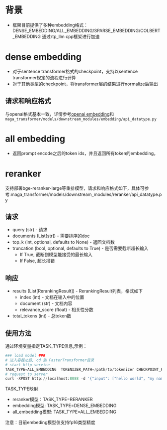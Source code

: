 # 背景
* 框架目前提供了多种embedding格式：DENSE_EMBEDDING/ALL_EMBEDDING/SPARSE_EMBEDDING/COLBERT_EMBEDDING 通过rtp_llm cpp框架进行加速

# dense embedding
- 对于sentence transformer格式的checkpoint，支持以sentence transformer规定的流程进行计算
- 对于其他类型的checkpoint，将transformer层的结果进行normalize后输出
## 请求和响应格式
与openai格式基本一致，详情参考[openai embedding](https://platform.openai.com/docs/api-reference/embeddings/create)和`maga_transformer/models/downstream_modules/embedding/api_datatype.py` 
# all embedding
* 返回prompt encode之后的token ids，并且返回所有token的embedding。

# reranker
支持部署bge-reranker-large等重排模型，请求和响应格式如下，具体可参考:maga_transformer/models/downstream_modules/reranker/api_datatype.py
## 请求
- query (str) - 请求
- documents (List[str]) - 需要排序的doc
- top_k (int, optional, defaults to None) - 返回文档数
- truncation (bool, optional, defaults to True) - 是否需要截断超长输入
  -  If True, 截断到模型能接受的最长输入
  -  If False, 超长报错
## 响应
- results (List[RerankingResult]) - RerankingResult列表，格式如下
  -  index (int) - 文档在输入中的位置
  -  document (str) - 文档内容
  -  relevance_score (float) - 相关性分数
- total_tokens (int) - 总token数

## 使用方法
通过环境变量指定TASK_TYPE信息,示例：
``` python
### load model ###
# 进入容器之后, cd 到 FasterTransformer目录
# start http service
TASK_TYPE=ALL_EMBEDDING  TOKENIZER_PATH=/path/to/tokenizer CHECKPOINT_PATH=/path/to/model MODEL_TYPE=your_model_type FT_SERVER_TEST=1 python3 -m maga_transformer.start_server
# request to server
curl -XPOST http://localhost:8088 -d '{"input": ["hello world", "my name is jack"], "model": "your_model_type"}'
```
TASK_TYPE映射
- reranker模型：TASK_TYPE=RERANKER
- embedding模型: TASK_TYPE=DENSE_EMBEDDING
- all_embedding模型: TASK_TYPE=ALL_EMBEDDING

注意：目前embeding模型仅支持fp16类型精度